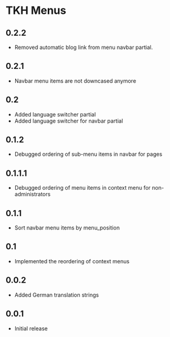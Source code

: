# TKH Menus



## 0.2.2

* Removed automatic blog link from menu navbar partial.


## 0.2.1

* Navbar menu items are not downcased anymore


## 0.2

* Added language switcher partial
* Added language switcher for navbar partial


## 0.1.2

* Debugged ordering of sub-menu items in navbar for pages


## 0.1.1.1

* Debugged ordering of menu items in context menu for non-administrators


## 0.1.1

* Sort navbar menu items by menu_position


## 0.1

* Implemented the reordering of context menus


## 0.0.2

* Added German translation strings


## 0.0.1

* Initial release
